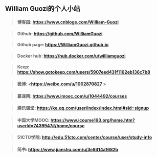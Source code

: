 ## William Guozi的个人小站

>#### 博客园: <https://www.cnblogs.com/William-Guozi>

>#### Github: <https://github.com/WilliamGuozi>

>#### Github page: <https://WilliamGuozi.github.io>

>#### Docker hub: <https://hub.docker.com/u/williamguozi>

>#### Keep: <https://show.gotokeep.com/users/5907eed431f1162eb136c7b8>

>#### 微博: <https://weibo.com/u/1002870827 >

>#### 慕课网: <https://www.imooc.com/u/1044492/courses>

>#### 腾讯课堂: <https://ke.qq.com/user/index/index.html#sid=signup>

>#### 中国大学MOOC: <https://www.icourse163.org/home.htm?userId=7439947#/home/course>

>#### 51CTO学院: <http://edu.51cto.com/center/course/user/study-info>

>#### 简书: <https://www.jianshu.com/u/3e9414a1682b>

<!--
>#### 斗鱼: <https://www.douyu.com/2018990>

>#### 个人论坛: <http://phpbb.glinux.top/>

>#### Weadmin: <http://weadmin.glinux.top>

>#### Mail: <http://mail.glinux.top>

>#### Zabbix: <http://zabbix.glinux.top>
-->